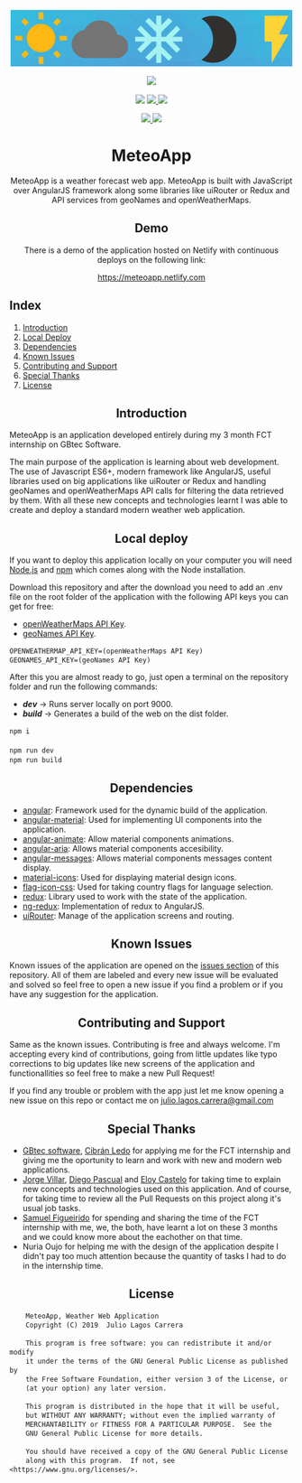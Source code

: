<p align="center">
  <a href="https://github.com/jLagosCarrera/MeteoApp">
    <img src="img/logo.png" height="100px"/>
  </a>
</p>
<p align="center">
  <a href="https://app.netlify.com/sites/meteoapp/deploys" alt="Netlify Continuous Deployment">
    <img src="https://api.netlify.com/api/v1/badges/5afac4ae-1dc4-4a0a-a291-c6a3167a2442/deploy-status">
  </a>
</p>
<p align="center">
  <img src="https://img.shields.io/maintenance/yes/2019.svg?style=plastic">
  <a href="https://github.com/jLagosCarrera/MeteoApp/releases" alt="Download Repository">
    <img src="https://img.shields.io/github/downloads/jLagosCarrera/MeteoApp/total.svg?style=plastic">
  </a>
  <img src="https://img.shields.io/github/repo-size/JLagosCarrera/MeteoApp.svg?style=plastic">
</p>
<p align="center">
  <a href="https://github.com/jLagosCarrera/MeteoApp/issues" alt="Open Issues">
    <img src="https://img.shields.io/github/issues/jLagosCarrera/MeteoApp.svg?style=plastic">
  </a>
  <a href="https://github.com/jLagosCarrera/MeteoApp/issues?q=is%3Aissue+is%3Aclosed" alt="Closed Issues">
    <img src="https://img.shields.io/github/issues-closed/jLagosCarrera/MeteoApp.svg?style=plastic">
  </a>
</p>
<h1 align="center">MeteoApp</h1>
<p align="center">MeteoApp is a weather forecast web app. MeteoApp is built with JavaScript over AngularJS framework along some libraries like uiRouter or Redux and API services from geoNames and openWeatherMaps.</p>
<h2 align="center">Demo</h2>
<p align="center">There is a demo of the application hosted on Netlify with continuous deploys on the following link:</p>
<p align="center"><a href="https://meteoapp.netlify.com">https://meteoapp.netlify.com</a></p>

## Index
1. [Introduction](#introduction)
2. [Local Deploy](#local-deploy)
3. [Dependencies](#dependencies)
4. [Known Issues](#known-issues)
5. [Contributing and Support](#contributing-and-support)
6. [Special Thanks](#special-thanks)
7. [License](#license)

<h2 align="center">Introduction</h2>

MeteoApp is an application developed entirely during my 3 month FCT internship on GBtec Software.  

The main purpose of the application is learning about web development. The use of Javascript ES6+, modern framework like AngularJS, useful libraries used on big applications like uiRouter or Redux and handling geoNames and openWeatherMaps API calls for filtering the data retrieved by them. With all these new concepts and technologies learnt I was able to create and deploy a standard modern weather web application.

<h2 align="center">Local deploy</h2>

If you want to deploy this application locally on your computer you will need [Node.js](https://nodejs.org) and [npm](https://www.npmjs.com/) which comes along with the Node installation.  

Download this repository and after the download you need to add an .env file on the root folder of the application with the following API keys you can get for free:
- [openWeatherMaps API Key](https://openweathermap.org/appid).
- [geoNames API Key](https://www.geonames.org/export/).  

```text
OPENWEATHERMAP_API_KEY=(openWeatherMaps API Key)
GEONAMES_API_KEY=(geoNames API Key)
```  

After this you are almost ready to go, just open a terminal on the repository folder and run the following commands:
- **_dev_** -> Runs server locally on port 9000.
- **_build_** -> Generates a build of the web on the dist folder.

```bash
npm i

npm run dev
npm run build
```

<h2 align="center">Dependencies</h2>

- [angular](https://angularjs.org/): Framework used for the dynamic build of the application.
- [angular-material](https://material.angularjs.org/): Used for implementing UI components into the application.
- [angular-animate](https://www.npmjs.com/package/angular-animate): Allow material components animations.
- [angular-aria](https://www.npmjs.com/package/angular-aria): Allows material components accesibility.
- [angular-messages](https://www.npmjs.com/package/angular-messages): Allows material components messages content display.
- [material-icons](https://marella.github.io/material-icons/): Used for displaying material design icons.
- [flag-icon-css](https://github.com/lipis/flag-icon-css): Used for taking country flags for language selection.
- [redux](https://redux.js.org/): Library used to work with the state of the application.
- [ng-redux](https://github.com/angular-redux/ng-redux): Implementation of redux to AngularJS.  
- [uiRouter](https://ui-router.github.io/): Manage of the application screens and routing.

<h2 align="center">Known Issues</h2>

Known issues of the application are opened on the [issues section](https://github.com/jLagosCarrera/MeteoApp/issues) of this repository. All of them are labeled and every new issue will be evaluated and solved so feel free to open a new issue if you find a problem or if you have any suggestion for the application.

<h2 align="center">Contributing and Support</h2>

Same as the known issues. Contributing is free and always welcome. I'm accepting every kind of contributions, going from little updates like typo corrections to big updates like new screens of the application and functionallities so feel free to make a new Pull Request!  

If you find any trouble or problem with the app just let me know opening a new issue on this repo or contact me on [julio.lagos.carrera@gmail.com](mailto:julio.lagos.carrera@gmail.com)

<h2 align="center">Special Thanks</h2>

- [GBtec software](https://www.linkedin.com/company/gbtec-software-espana-latam/), [Cibrán Ledo](https://www.linkedin.com/in/cibran/) for applying me for the FCT internship and giving me the oportunity to learn and work with new and modern web applications.
- [Jorge Villar](https://www.linkedin.com/in/jorge-villar-arana-34885151), [Diego Pascual](https://www.linkedin.com/in/diego-pascual-formoso/) and [Eloy Castelo](https://www.linkedin.com/in/eloy-castelo/) for taking time to explain new concepts and technologies used on this application. And of course, for taking time to review all the Pull Requests on this project along it's usual job tasks.
- [Samuel Figueirido](https://www.instagram.com/samuelfigueirido/) for spending and sharing the time of the FCT internship with me, we, the both, have learnt a lot on these 3 months and we could know more about the eachother on that time.
- Nuria Oujo for helping me with the design of the application despite I didn't pay too much attention because the quantity of tasks I had to do in the internship time.

<h2 align="center">License</h2>

```text
    MeteoApp, Weather Web Application
    Copyright (C) 2019  Julio Lagos Carrera

    This program is free software: you can redistribute it and/or modify
    it under the terms of the GNU General Public License as published by
    the Free Software Foundation, either version 3 of the License, or
    (at your option) any later version.

    This program is distributed in the hope that it will be useful,
    but WITHOUT ANY WARRANTY; without even the implied warranty of
    MERCHANTABILITY or FITNESS FOR A PARTICULAR PURPOSE.  See the
    GNU General Public License for more details.

    You should have received a copy of the GNU General Public License
    along with this program.  If not, see <https://www.gnu.org/licenses/>.
```
